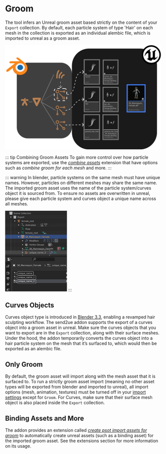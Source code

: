 # Groom

The tool infers an Unreal groom asset based strictly on the content of your `Export` collection. By default, each
particle system of type 'Hair' on each mesh in the collection is exported as an individual alembic file, which is
imported to unreal as a groom asset.

![1](./images/groom/1.png)

::: tip Combining Groom Assets
To gain more control over how particle systems are exported, use the [_combine assets_](/extensions/combine-assets.html)
extension that have options such as _combine groom for each mesh_ and more.
:::

::: warning
In blender, particle systems on the same mesh must have unique names. However, particles on different meshes may share
the same name. The imported groom asset uses the name of the particle system/curves object it is sourced from. To
ensure no assets are overwritten in unreal, please give each particle system and curves object a unique name
across all meshes.

<img src="./images/groom/2.png" alt="drawing" width="200"/>
:::

## Curves Objects

Curves object type is introduced in [Blender 3.3](https://www.blender.org/download/releases/3-3/), enabling a revamped hair sculpting workflow. The send2ue addon
supports the export of a curves object into a groom asset in unreal. Make sure the curves objects that you want to
export are in the `Export` collection, along with their surface meshes. Under the hood, the addon temporarily converts
the curves object into a hair particle system on the mesh that it’s surfaced to, which would then be exported as an alembic file.

## Only Groom

By default, the groom asset will import along with the mesh asset that it is surfaced to. To run a strictly groom asset
import (meaning no other asset types will be exported from blender and imported to unreal), all import options (mesh,
animation, textures) must be turned off in your [import settings](/settings/import.html) except for `Groom`.
For Curves, make sure that their surface mesh object is also placed inside the `Export` collection.

## Binding Assets and More

The addon provides an extension called [_create psot import assets for groom_](/extensions/create-post-import-groom-assets)
to automatically create unreal assets (such as a binding asset) for the imported groom asset. See the extensions section
for more information on its usage.
